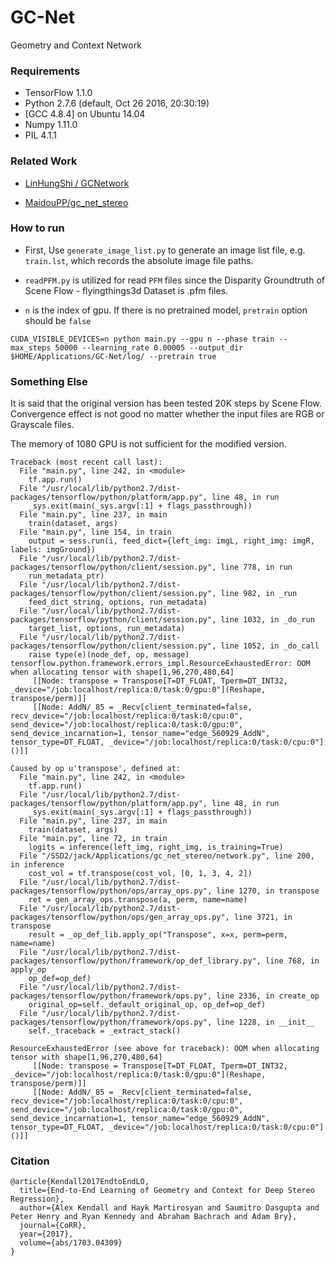 # GC-Net
Geometry and Context Network


### Requirements
- TensorFlow 1.1.0
- Python 2.7.6 (default, Oct 26 2016, 20:30:19) 
- [GCC 4.8.4] on Ubuntu 14.04
- Numpy 1.11.0
- PIL 4.1.1

### Related Work
- [LinHungShi / GCNetwork](https://github.com/LinHungShi/GCNetwork)

- [MaidouPP/gc_net_stereo](https://github.com/MaidouPP/gc_net_stereo)

### How to run
- First, Use `generate_image_list.py` to generate an image list file, e.g. `train.lst`, which records the absolute image file paths.

- `readPFM.py` is utilized for read `PFM` files since the Disparity Groundtruth of Scene Flow - flyingthings3d Dataset is .pfm files.

- `n` is the index of gpu. If there is no pretrained model, `pretrain` option should be `false`
```
CUDA_VISIBLE_DEVICES=n python main.py --gpu n --phase train --max_steps 50000 --learning_rate 0.00005 --output_dir $HOME/Applications/GC-Net/log/ --pretrain true
```

### Something Else
It is said that the original version has been tested 20K steps by Scene Flow. Convergence effect is not good no matter whether the input files are RGB or Grayscale files.

The memory of 1080 GPU is not sufficient for the modified version. 
```
Traceback (most recent call last):
  File "main.py", line 242, in <module>
    tf.app.run()
  File "/usr/local/lib/python2.7/dist-packages/tensorflow/python/platform/app.py", line 48, in run
    _sys.exit(main(_sys.argv[:1] + flags_passthrough))
  File "main.py", line 237, in main
    train(dataset, args)
  File "main.py", line 154, in train
    output = sess.run(i, feed_dict={left_img: imgL, right_img: imgR, labels: imgGround})
  File "/usr/local/lib/python2.7/dist-packages/tensorflow/python/client/session.py", line 778, in run
    run_metadata_ptr)
  File "/usr/local/lib/python2.7/dist-packages/tensorflow/python/client/session.py", line 982, in _run
    feed_dict_string, options, run_metadata)
  File "/usr/local/lib/python2.7/dist-packages/tensorflow/python/client/session.py", line 1032, in _do_run
    target_list, options, run_metadata)
  File "/usr/local/lib/python2.7/dist-packages/tensorflow/python/client/session.py", line 1052, in _do_call
    raise type(e)(node_def, op, message)
tensorflow.python.framework.errors_impl.ResourceExhaustedError: OOM when allocating tensor with shape[1,96,270,480,64]
	 [[Node: transpose = Transpose[T=DT_FLOAT, Tperm=DT_INT32, _device="/job:localhost/replica:0/task:0/gpu:0"](Reshape, transpose/perm)]]
	 [[Node: AddN/_85 = _Recv[client_terminated=false, recv_device="/job:localhost/replica:0/task:0/cpu:0", send_device="/job:localhost/replica:0/task:0/gpu:0", send_device_incarnation=1, tensor_name="edge_560929_AddN", tensor_type=DT_FLOAT, _device="/job:localhost/replica:0/task:0/cpu:0"]()]]

Caused by op u'transpose', defined at:
  File "main.py", line 242, in <module>
    tf.app.run()
  File "/usr/local/lib/python2.7/dist-packages/tensorflow/python/platform/app.py", line 48, in run
    _sys.exit(main(_sys.argv[:1] + flags_passthrough))
  File "main.py", line 237, in main
    train(dataset, args)
  File "main.py", line 72, in train
    logits = inference(left_img, right_img, is_training=True)
  File "/SSD2/jack/Applications/gc_net_stereo/network.py", line 200, in inference
    cost_vol = tf.transpose(cost_vol, [0, 1, 3, 4, 2])
  File "/usr/local/lib/python2.7/dist-packages/tensorflow/python/ops/array_ops.py", line 1270, in transpose
    ret = gen_array_ops.transpose(a, perm, name=name)
  File "/usr/local/lib/python2.7/dist-packages/tensorflow/python/ops/gen_array_ops.py", line 3721, in transpose
    result = _op_def_lib.apply_op("Transpose", x=x, perm=perm, name=name)
  File "/usr/local/lib/python2.7/dist-packages/tensorflow/python/framework/op_def_library.py", line 768, in apply_op
    op_def=op_def)
  File "/usr/local/lib/python2.7/dist-packages/tensorflow/python/framework/ops.py", line 2336, in create_op
    original_op=self._default_original_op, op_def=op_def)
  File "/usr/local/lib/python2.7/dist-packages/tensorflow/python/framework/ops.py", line 1228, in __init__
    self._traceback = _extract_stack()

ResourceExhaustedError (see above for traceback): OOM when allocating tensor with shape[1,96,270,480,64]
	 [[Node: transpose = Transpose[T=DT_FLOAT, Tperm=DT_INT32, _device="/job:localhost/replica:0/task:0/gpu:0"](Reshape, transpose/perm)]]
	 [[Node: AddN/_85 = _Recv[client_terminated=false, recv_device="/job:localhost/replica:0/task:0/cpu:0", send_device="/job:localhost/replica:0/task:0/gpu:0", send_device_incarnation=1, tensor_name="edge_560929_AddN", tensor_type=DT_FLOAT, _device="/job:localhost/replica:0/task:0/cpu:0"]()]]
```

### Citation


	@article{Kendall2017EndtoEndLO,
	  title={End-to-End Learning of Geometry and Context for Deep Stereo Regression},
	  author={Alex Kendall and Hayk Martirosyan and Saumitro Dasgupta and Peter Henry and Ryan Kennedy and Abraham Bachrach and Adam Bry},
	  journal={CoRR},
	  year={2017},
	  volume={abs/1703.04309}
	}

